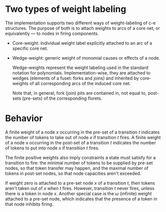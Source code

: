 # Two types of weight labeling

The implementation supports two different ways of weight-labeling of
c-e structures.  The purpose of both is to attach weights to arcs of a
core net, or equivalently &mdash; to nodes in firing components.

* Core-weight: individual weight label explicitly attached to an arc
  of a specific core net.

* Wedge-weight: generic weight of monomial causes or effects of a node.

  Wedge-weights represent the weight labeling used in the standard
  notation for polynomials.  Implementation-wise, they are attached to
  wedges (elements of a fuset: forks and joins) and inherited by
  core-weights of all corresponding arcs of the induced core net.

  Note that, in general, fork (join) pits are contained in, not equal
  to, post-sets (pre-sets) of the corresponding florets.

# Behavior

A finite weight of a node _x_ occurring in the pre-set of a transition
_t_ indicates the number of tokens to take out of node _x_ if
transition _t_ fires.  A finite weight of a node _x_ occurring in the
post-set of a transition _t_ indicates the number of tokens to put
into node _x_ if transition _t_ fires.

The finite positive weights also imply constraints a state must
satisfy for a transition to fire: the minimal number of tokens to be
supplied by pre-set nodes, so that token transfer may happen, and the
maximal number of tokens in post-set nodes, so that node capacities
aren't exceeded.

If weight zero is attached to a pre-set node _x_ of a transition _t_,
then tokens aren't taken out of _x_ when _t_ fires.  However,
transition _t_ never fires, unless there is a token in node _x_.
Another special case is the _&omega;_ (infinite) weight attached to a
pre-set node, which indicates that the presence of a token in that
node inhibits firing.

